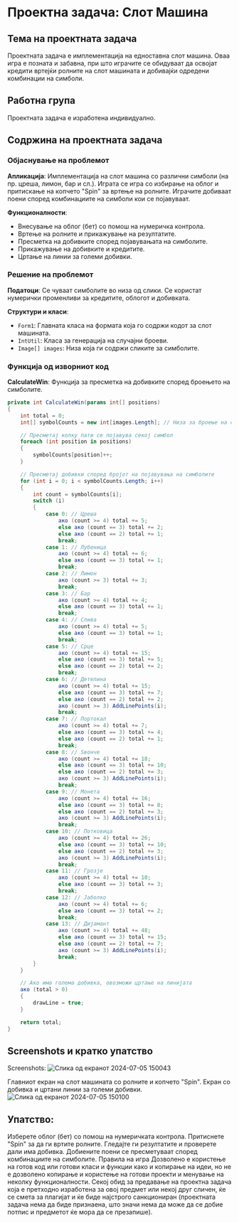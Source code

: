 # Проектна задача: Слот Машина

## Тема на проектната задача
Проектната задача е имплементација на едноставна слот машина. Оваа игра е позната и забавна, при што играчите се обидуваат да освојат кредити вртејќи ролните на слот машината и добивајќи одредени комбинации на симболи.

## Работна група
Проектната задача е изработена индивидуално.

## Содржина на проектната задача

### Објаснување на проблемот

**Апликација**: Имплементација на слот машина со различни симболи (на пр. цреша, лимон, бар и сл.). Играта се игра со избирање на облог и притискање на копчето "Spin" за вртење на ролните. Играчите добиваат поени според комбинациите на симболи кои се појавуваат.

**Функционалности**:
- Внесување на облог (бет) со помош на нумеричка контрола.
- Вртење на ролните и прикажување на резултатите.
- Пресметка на добивките според појавувањата на симболите.
- Прикажување на добивките и кредитите.
- Цртање на линии за големи добивки.

### Решение на проблемот

**Податоци**: Се чуваат симболите во низа од слики. Се користат нумерички променливи за кредитите, облогот и добивката.

**Структури и класи**:
- `Form1`: Главната класа на формата која го содржи кодот за слот машината.
- `IntUtil`: Класа за генерација на случајни броеви.
- `Image[] images`: Низа која ги содржи сликите за симболите.

### Функција од изворниот код

**CalculateWin**: Функција за пресметка на добивките според броењето на симболите.

```csharp
private int CalculateWin(params int[] positions)
{
    int total = 0;
    int[] symbolCounts = new int[images.Length]; // Низа за броење на симболите

    // Пресметај колку пати се појавува секој симбол
    foreach (int position in positions)
    {
        symbolCounts[position]++;
    }

    // Пресметај добивки според бројот на појавувања на симболите
    for (int i = 0; i < symbolCounts.Length; i++)
    {
        int count = symbolCounts[i];
        switch (i)
        {
            case 0: // Цреша
                ако (count >= 4) total += 5;
                else ако (count == 3) total += 2;
                else ако (count == 2) total += 1;
                break;
            case 1: // Лубеница
                ако (count >= 4) total += 6;
                else ако (count == 3) total += 1;
                break;
            case 2: // Лимон
                ако (count >= 3) total += 3;
                break;
            case 3: // Бар
                ако (count >= 4) total += 4;
                else ако (count == 3) total += 1;
                break;
            case 4: // Слива
                ако (count >= 4) total += 5;
                else ако (count == 3) total += 1;
                break;
            case 5: // Срце
                ако (count >= 4) total += 15;
                else ако (count == 3) total += 5;
                else ако (count == 2) total += 2;
                break;
            case 6: // Детелина
                ако (count >= 4) total += 15;
                else ако (count == 3) total += 7;
                else ако (count == 2) total += 2;
                ако (count >= 3) AddLinePoints(i);
                break;
            case 7: // Портокал
                ако (count >= 4) total += 7;
                else ако (count == 3) total += 4;
                else ако (count == 2) total += 1;
                break;
            case 8: // Ѕвонче
                ако (count >= 4) total += 18;
                else ако (count == 3) total += 10;
                else ако (count == 2) total += 3;
                ако (count >= 3) AddLinePoints(i);
                break;
            case 9: // Монета
                ако (count >= 4) total += 16;
                else ако (count == 3) total += 8;
                else ако (count == 2) total += 3;
                ако (count >= 3) AddLinePoints(i);
                break;
            case 10: // Потковица
                ако (count >= 4) total += 26;
                else ако (count == 3) total += 10;
                else ако (count == 2) total += 3;
                ако (count >= 3) AddLinePoints(i);
                break;
            case 11: // Грозје
                ако (count >= 4) total += 10;
                else ако (count == 3) total += 3;
                break;
            case 12: // Јаболко
                ако (count >= 4) total += 6;
                else ако (count == 3) total += 2;
                break;
            case 13: // Дијамант
                ако (count >= 4) total += 48;
                else ако (count == 3) total += 15;
                else ако (count == 2) total += 7;
                ако (count >= 3) AddLinePoints(i);
                break;
        }
    }

    // Ако има голема добивка, овозможи цртање на линијата
    ако (total > 0)
    {
        drawLine = true;
    }

    return total;
}
```
## Screenshots и кратко упатство
Screenshots:
![Слика од екранот 2024-07-05 150043](https://github.com/zokiDjordjijeski/Slot-machine-VP/assets/155031075/4ebfedf6-4568-4786-9a7b-e9bdc68ff9a5)

Главниот екран на слот машината со ролните и копчето "Spin". Екран со добивка и цртани линии за големи добивки.
![Слика од екранот 2024-07-05 150100](https://github.com/zokiDjordjijeski/Slot-machine-VP/assets/155031075/b8ab4133-47cd-4893-8e30-01dd0e6063de)


## Упатство:
Изберете облог (бет) со помош на нумеричката контрола. Притиснете "Spin" за да ги вртите ролните. Гледајте ги резултатите и проверете дали има добивка. Добиените поени се пресметуваат според комбинациите на симболите. Правила на игра Дозволено е користење на готов код или готови класи и функции како и копирање на идеи, но не е дозволено копирање и користење на готови проекти и менување на неколку функционалности. Секој обид за предавање на проектна задача која е претходно изработена за овој предмет или некој друг сличен, ќе се смета за плагијат и ќе биде најстрого санкциониран (проектната задача нема да биде признаена, што значи нема да може да се добие потпис и предметот ќе мора да се презапише).
